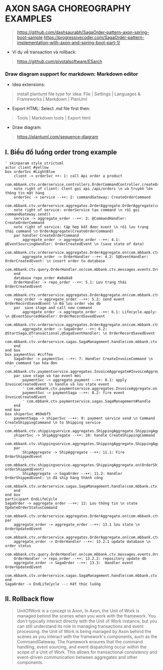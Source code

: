 # AXON SAGA CHOREOGRAPHY EXAMPLES

> https://github.com/dashsaurabh/SagaOrder-pattern-axon-spring-boot-sample
> https://progressivecoder.com/SagaOrder-pattern-implementation-with-axon-and-spring-boot-part-1/

- Ví dụ về transaction và rollback:

> https://github.com/pivotalsoftware/ESarch

### Draw diagram support for markdown: Markdown editor

- Idea extensions:

> install plantuml file type for idea: File | Settings | Languages & Frameworks | Markdown | PlanUml

- Export HTML: Select .md file first then:
> Tools | Markdown tools | Export html

- Draw diagram:

> https://plantuml.com/sequence-diagram

## I. Biểu đồ luồng order trong example

```plantuml
' skinparam style strictuml
actor client #yellow
box orderSvc #LightBlue
    client -> orderSvc ++: 1: call Api order a product
        ' com.mbbank.ctv.orderservice.controllers.OrderCommandController.createOrder
    note right of client: Clent gọi api /api/orders \n và truyền lên thông tin mặt hàng
    orderSvc -> service --++: 2: commandGateway: CreateOrderCommand
        ' com.mbbank.ctv.orderservice.aggregates.OrderAggregate.OrderAggregate(com.mbbank.ctv.messages.commands.CreateOrderCommand)
    note right of service: orderService tạo command \n rồi gọi commandGateway.send()
    service -> aggregate_order --++: 3: @CommandHandler: CreateOrderCommand
    note right of service: tập hợp bắt được event \n rồi lưu trạng thái command \n OrderAggregate(CreateOrderCommand)
    par handler CreateOrderCommand
        aggregate_order -> aggregate_order --++: 4.1: @EventSourcingHandler: OrderCreatedEvent \n (save state of data)
            ' com.mbbank.ctv.orderservice.aggregates.OrderAggregate.on(com.mbbank.ctv.messages.events.OrderCreatedEvent)
        aggregate_order -> OrderHandler --++: 4.2: 5@EventHandler: OrderCreatedEvent: \n insert order to database
            ' com.mbbank.ctv.query.OrderHandler.on(com.mbbank.ctv.messages.events.OrderCreatedEvent)
    end
    database repo_order #a8a8a8
    OrderHandler -> repo_order --++: 5.1: Lưu trạng thái OrderCreatedEvent
        ' com.mbbank.ctv.orderservice.aggregates.OrderAggregate.on(com.mbbank.ctv.messages.events.OrderRecordSavedEvent)
    repo_order -> aggregate_order --++: 5.2: send event OrderRecordSavedEvent \n Đã lưu order vào db
    par  save stage and call new command
        aggregate_order -> aggregate_order --++: 6.1: Lifecycle.apply: \n @EventSourcedHandler: OrderRecordSavedEvent
            ' com.mbbank.ctv.orderservice.aggregates.OrderAggregate.on(com.mbbank.ctv.messages.events.OrderRecordSavedEvent)
        aggregate_order -> SagaOrder --++: 6.2: @StartSaga,@Transactional,@SagaEventHandler: \n OrderRecordSavedEvent
            ' com.mbbank.ctv.orderservice.sagas.SagaManagement.handle(com.mbbank.ctv.messages.events.OrderRecordSavedEvent)
    end
end box
box paymentSvc #ccffee
    SagaOrder -> paymentSvc --++: 7: Handler CreateInvoiceCommand \n nhận command tạo hóa đơn
    ' com.mbbank.ctv.paymentservice.aggregates.InvoiceAggregate#InvoiceAggregate(com.mbbank.ctv.messages.commands.CreateInvoiceCommand)
    par save stage và tạo event mới
        paymentSvc -> aggregate_payment --++: 8.1: apply InvoiceCreatedEvent \n handle và lưu state event
        ' com.mbbank.ctv.paymentservice.aggregates.InvoiceAggregate.on
        paymentSvc -> paymentSaga --++: 8.2: fire event InvoiceCreatedEvent
        ' com.mbbank.ctv.paymentservice.sagas.SagaManagement#handle
    end
end box
box shiperSvc #69ebf5
    paymentSaga -> shiperSvc --++: 9: payment service send \n Command CreateShippingCommand \n to Shipping service
    ' com.mbbank.ctv.shippingservice.aggregates.ShippingAggregate.ShippingAggregate(com.mbbank.ctv.messages.commands.CreateShippingCommand)
    shiperSvc -> ShipAggregate --++: 10: handle CreateShippingCommand
    ' com.mbbank.ctv.shippingservice.aggregates.ShippingAggregate.ShippingAggregate(com.mbbank.ctv.messages.commands.CreateShippingCommand)
    par
        ShipAggregate -> ShipAggregate --++: 11.1: Fire OrderShippedEvent
        ' com.mbbank.ctv.shippingservice.aggregates.ShippingAggregate.on(OrderShippedEvent orderShippedEvent)
        ShipAggregate -> SagaOrder --++: 11.2: Handler OrderShippedEvent: \n đã ship hàng thành công
        ' com.mbbank.ctv.orderservice.sagas.SagaManagement.handle(com.mbbank.ctv.messages.events.OrderShippedEvent)
    end
end box
participant EndLifeCycle
SagaOrder -> aggregate_order --++: 12: Lưu thông tin \n state UpdateOrderStatusCommand
' com.mbbank.ctv.orderservice.aggregates.OrderAggregate.on(com.mbbank.ctv.messages.commands.UpdateOrderStatusCommand)
par
    aggregate_order -> aggregate_order --++: 13.1 lưu state \n OrderUpdatedEvent
    ' com.mbbank.ctv.orderservice.aggregates.OrderAggregate.on(com.mbbank.ctv.messages.events.OrderUpdatedEvent)
    aggregate_order -> OrderHandler --++: 13.2.1 update database \n order status
    ' com.mbbank.ctv.query.OrderHandler.on(com.mbbank.ctv.messages.events.OrderUpdatedEvent)
    OrderHandler -> repo_order --++: 13.2.2: repository update db
    aggregate_order -> SagaOrder --++: 13.3:  Handler event OrderUpdatedEvent
    ' com.mbbank.ctv.orderservice.sagas.SagaManagement.handle(com.mbbank.ctv.messages.events.OrderUpdatedEvent)
end
SagaOrder -> EndLifeCycle --: Kết thúc luồng
```

## II. Rollback flow
> UnitOfWork is a concept in Axon, In Axon, the Unit of Work is managed behind the scenes when you work with the framework.
> You don't typically interact directly with the Unit of Work instance, but you can still understand its role in managing 
> transactions and event processing.
> the Unit of Work is being managed by Axon behind the scenes as you interact with the framework's components, such as the CommandGateway.
> The framework ensures that the command handling, event sourcing, and event dispatching occur within the scope of a Unit of Work. 
> This allows for transactional consistency and event-driven communication between aggregates and other components.